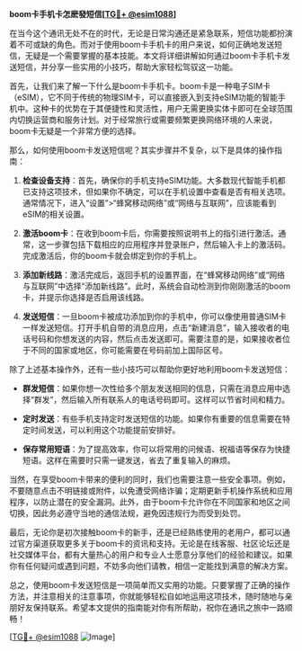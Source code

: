 **boom卡手机卡怎麽發短信[[TG💪+ @esim1088](https://t.me/s/esim1088)]**

在当今这个通讯无处不在的时代，无论是日常沟通还是紧急联系，短信功能都扮演着不可或缺的角色。而对于使用boom卡手机卡的用户来说，如何正确地发送短信，无疑是一个需要掌握的基本技能。本文将详细讲解如何通过boom卡手机卡发送短信，并分享一些实用的小技巧，帮助大家轻松驾驭这一功能。

首先，让我们来了解一下什么是boom卡手机卡。boom卡是一种电子SIM卡（eSIM），它不同于传统的物理SIM卡，可以直接嵌入到支持eSIM功能的智能手机中。这种卡的优势在于其便捷性和灵活性，用户无需更换实体卡即可在全球范围内切换运营商和服务计划。对于经常旅行或需要频繁更换网络环境的人来说，boom卡无疑是一个非常方便的选择。

那么，如何使用boom卡发送短信呢？其实步骤并不复杂，以下是具体的操作指南：

1. **检查设备支持**：首先，确保你的手机支持eSIM功能。大多数现代智能手机都已支持这项技术，但如果你不确定，可以在手机设置中查看是否有相关选项。通常情况下，进入“设置”>“蜂窝移动网络”或“网络与互联网”，应该能看到eSIM的相关设置。

2. **激活boom卡**：在收到boom卡后，你需要按照说明书上的指引进行激活。通常，这一步骤包括下载相应的应用程序并登录账户，然后输入卡上的激活码。完成激活后，你的boom卡就会绑定到你的手机上。

3. **添加新线路**：激活完成后，返回手机的设置界面，在“蜂窝移动网络”或“网络与互联网”中选择“添加新线路”。此时，系统会自动检测到你刚刚激活的boom卡，并提示你选择是否启用该线路。

4. **发送短信**：一旦boom卡被成功添加到你的手机中，你可以像使用普通SIM卡一样发送短信。打开手机自带的消息应用，点击“新建消息”，输入接收者的电话号码和你想发送的内容，然后点击发送即可。需要注意的是，如果接收者位于不同的国家或地区，你可能需要在号码前加上国际区号。

除了上述基本操作外，还有一些小技巧可以帮助你更好地利用boom卡发送短信：

- **群发短信**：如果你想一次性给多个朋友发送相同的信息，只需在消息应用中选择“群发”，然后输入所有联系人的电话号码即可。这样可以节省时间和精力。
  
- **定时发送**：有些手机支持定时发送短信的功能。如果你有重要的信息需要在特定时间发送，可以利用这个功能提前安排好。

- **保存常用短语**：为了提高效率，你可以将常用的问候语、祝福语等保存为快捷短语。这样在需要时只需一键发送，省去了重复输入的麻烦。

当然，在享受boom卡带来的便利的同时，我们也需要注意一些安全事项。例如，不要随意点击不明链接或附件，以免遭受网络诈骗；定期更新手机操作系统和应用程序，以防止潜在的安全漏洞。此外，由于boom卡允许你在不同国家和地区之间切换，因此务必遵守当地的通信法规，避免因违规行为而受到处罚。

最后，无论你是初次接触boom卡的新手，还是已经熟练使用的老用户，都可以通过官方渠道获取更多关于boom卡的资讯和支持。无论是在线客服、社区论坛还是社交媒体平台，都有大量热心的用户和专业人士愿意分享他们的经验和建议。如果你有任何疑问或遇到问题，不妨多向他们请教，相信一定能找到满意的解决方案。

总之，使用boom卡发送短信是一项简单而又实用的功能。只要掌握了正确的操作方法，并注意相关的注意事项，你就能够轻松自如地运用这项技术，随时随地与亲朋好友保持联系。希望本文提供的指南能对你有所帮助，祝你在通讯之旅中一路顺畅！

[[TG💪+ @esim1088](https://t.me/s/esim1088) ![Image](https://i.postimg.cc/4NQfJmqS/Snipaste-2025-05-13-00-14-12.png)]